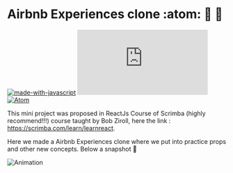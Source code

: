 # Airbnb Experiences clone :atom: :dizzy: :love_you_gesture:

[![made-with-javascript](https://img.shields.io/badge/Made%20with-JavaScript-1f425f.svg)](https://www.javascript.com)
[![Only 32 Kb](https://badge-size.herokuapp.com/Naereen/StrapDown.js/master/strapdown.min.js)](https://github.com/Naereen/StrapDown.js/blob/master/strapdown.min.js)
[![Atom](https://badgen.net/badge/icon/atom?icon=atom&label)](https://atom.io)

This mini project was proposed in ReactJs Course of Scrimba (highly recommend!!!) course taught by Bob Ziroll, here the link : https://scrimba.com/learn/learnreact.

Here we made a Airbnb Experiences clone where we put into practice props and other new concepts. Below a snapshot  	:camera_flash:

![Animation](https://user-images.githubusercontent.com/76016357/164358985-b3e29ca9-b84b-454b-a340-22925328f17c.gif)


